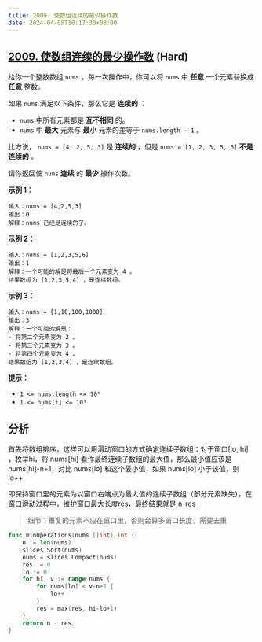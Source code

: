 ```yaml
---
title: 2009. 使数组连续的最少操作数
date: 2024-04-08T10:17:30+08:00
---
```


## [2009. 使数组连续的最少操作数](https://leetcode.cn/problems/minimum-number-of-operations-to-make-array-continuous) (Hard)

给你一个整数数组 `nums` 。每一次操作中，你可以将 `nums` 中 **任意** 一个元素替换成 **任意** 整数。

如果 `nums` 满足以下条件，那么它是 **连续的** ：

- `nums` 中所有元素都是 **互不相同** 的。
- `nums` 中 **最大** 元素与 **最小** 元素的差等于 `nums.length - 1` 。

比方说， `nums = [4, 2, 5, 3]` 是 **连续的** ，但是 `nums = [1, 2, 3, 5, 6]` **不是连续的** 。

请你返回使 `nums` **连续** 的 **最少** 操作次数。

**示例 1：**

```
输入：nums = [4,2,5,3]
输出：0
解释：nums 已经是连续的了。

```

**示例 2：**

```
输入：nums = [1,2,3,5,6]
输出：1
解释：一个可能的解是将最后一个元素变为 4 。
结果数组为 [1,2,3,5,4] ，是连续数组。

```

**示例 3：**

```
输入：nums = [1,10,100,1000]
输出：3
解释：一个可能的解是：
- 将第二个元素变为 2 。
- 将第三个元素变为 3 。
- 将第四个元素变为 4 。
结果数组为 [1,2,3,4] ，是连续数组。

```

**提示：**

- `1 <= nums.length <= 10⁵`
- `1 <= nums[i] <= 10⁹`

## 分析

首先将数组排序，这样可以用滑动窗口的方式确定连续子数组：对于窗口[lo, hi] ，枚举hi，将 nums[hi] 看作最终连续子数组的最大值，那么最小值应该是 nums[hi]-n+1，对比 nums[lo] 和这个最小值，如果 nums[lo] 小于该值，则 lo++

即保持窗口里的元素为以窗口右端点为最大值的连续子数组（部分元素缺失），在窗口滑动过程中，维护窗口最大长度res，最终结果就是 n-res

> 细节：重复的元素不应在窗口里，否则会算多窗口长度，需要去重


```go
func minOperations(nums []int) int {
	n := len(nums)
	slices.Sort(nums)
	nums = slices.Compact(nums)
	res := 0
	lo := 0
	for hi, v := range nums {
		for nums[lo] < v-n+1 {
			lo++
		}
		res = max(res, hi-lo+1)
	}
	return n - res
}

```
